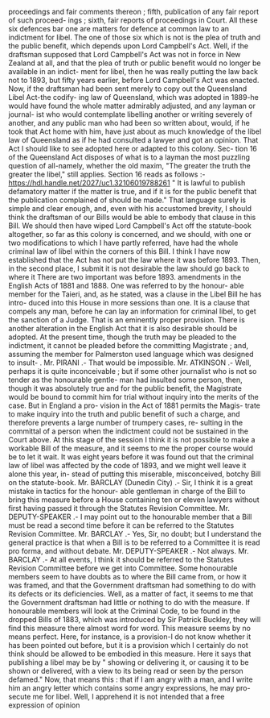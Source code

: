 proceedings and fair comments thereon ; fifth, publication of any fair report of such proceed- ings ; sixth, fair reports of proceedings in Court. All these six defences bar one are matters for defence at common law to an indictment for libel. The one of those six which is not is the plea of truth and the public benefit, which depends upon Lord Campbell's Act. Well, if the draftsman supposed that Lord Campbell's Act was not in force in New Zealand at all, and that the plea of truth or public benefit would no longer be available in an indict- ment for libel, then he was really putting the law back not to 1893, but fifty years earlier, before Lord Campbell's Act was enacted. Now, if the draftsman had been sent merely to copy out the Queensland Libel Act-the codify- ing law of Queensland, which was adopted in 1889-he would have found the whole matter admirably adjusted, and any layman or journal- ist who would contemplate libelling another or writing severely of another, and any public man who had been so written about, would, if he took that Act home with him, have just about as much knowledge of the libel law of Queensland as if he had consulted a lawyer and got an opinion. That Act I should like to see adopted here or adapted to this colony. Sec- tion 16 of the Queensland Act disposes of what is to a layman the most puzzling question of all-namely, whether the old maxim, "The greater the truth the greater the libel," still applies. Section 16 reads as follows :- https://hdl.handle.net/2027/uc1.32106019788261 " It is lawful to publish defamatory matter if the matter is true, and if it is for the public benefit that the publication complained of should be made." That language surely is simple and clear enough, and, even with his accustomed brevity, I should think the draftsman of our Bills would be able to embody that clause in this Bill. We should then have wiped Lord Campbell's Act off the statute-book altogether, so far as this colony is concerned, and we should, with one or two modifications to which I have partly referred, have had the whole criminal law of libel within the corners of this Bill. I think I have now established that the Act has not put the law where it was before 1893. Then, in the second place, I submit it is not desirable the law should go back to where it There are two important was before 1893. amendments in the English Acts of 1881 and 1888. One was referred to by the honour- able member for the Taieri, and, as he stated, was a clause in the Libel Bill he has intro- duced into this House in more sessions than one. It is a clause that compels any man, before he can lay an information for criminal libel, to get the sanction of a Judge. That is an eminently proper provision. There is another alteration in the English Act that it is also desirable should be adopted. At the present time, though the truth may be pleaded to the indictment, it cannot be pleaded before the committing Magistrate ; and, assuming the member for Palmerston used language which was designed to insult- . Mr. PIRANI .- That would be impossible. Mr. ATKINSON .- Well, perhaps it is quite inconceivable ; but if some other journalist who is not so tender as the honourable gentle- man had insulted some person, then, though it was absolutely true and for the public benefit, the Magistrate would be bound to commit him for trial without inquiry into the merits of the case. But in England a pro- vision in the Act of 1881 permits the Magis- trate to make inquiry into the truth and public benefit of such a charge, and therefore prevents a large number of trumpery cases, re- sulting in the committal of a person when the indictment could not be sustained in the Court above. At this stage of the session I think it is not possible to make a workable Bill of the measure, and it seems to me the proper course would be to let it wait. It was eight years before it was found out that the criminal law of libel was affected by the code of 1893, and we might well leave it alone this year, in- stead of putting this miserable, misconceived, botchy Bill on the statute-book. Mr. BARCLAY (Dunedin City) .- Sir, I think it is a great mistake in tactics for the honour- able gentleman in charge of the Bill to bring this measure before a House containing ten or eleven lawyers without first having passed it through the Statutes Revision Committee. Mr. DEPUTY-SPEAKER .- I may point out to the honourable member that a Bill must be read a second time before it can be referred to the Statutes Revision Committee. Mr. BARCLAY .- Yes, Sir, no doubt; but I understand the general practice is that when a Bill is to be referred to a Committee it is read pro forma, and without debate. Mr. DEPUTY-SPEAKER .- Not always. Mr. BARCLAY .- At all events, I think it should be referred to the Statutes Revision Committee before we get into Committee. Some honourable members seem to have doubts as to where the Bill came from, or how it was framed, and that the Government draftsman had something to do with its defects or its deficiencies. Well, as a matter of fact, it seems to me that the Government draftsman had little or nothing to do with the measure. If honourable members will look at the Criminal Code, to be found in the dropped Bills of 1883, which was introduced by Sir Patrick Buckley, they will find this measure there almost word for word. This measure seems by no means perfect. Here, for instance, is a provision-I do not know whether it has been pointed out before, but it is a provision which I certainly do not think should be allowed to be embodied in this measure. Here it says that publishing a libel may be by " showing or delivering it, or causing it to be shown or delivered, with a view to its being read or seen by the person defamed." Now, that means this : that if I am angry with a man, and I write him an angry letter which contains some angry expressions, he may pro- secute me for libel. Well, I apprehend it is not intended that a free expression of opinion 